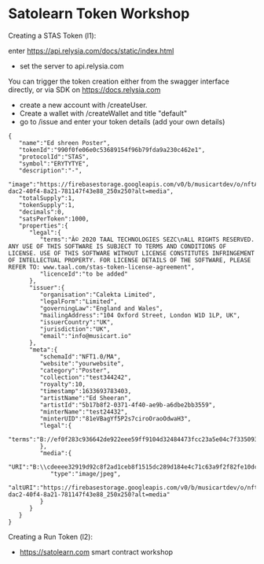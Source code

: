 # Satolearn Token Workshop

Creating a STAS Token (l1):
 
 enter https://api.relysia.com/docs/static/index.html
 
 - set the server to api.relysia.com
 
 You can trigger the token creation either from the swagger interface directly, or via SDK on https://docs.relysia.com
 
 - create a new account with /createUser. 
 - Create a wallet with /createWallet and title "default" 
 - go to /issue and enter your token details (add your own details)

```
{
   "name":"Ed shreen Poster",
   "tokenId":"990f0fe06e0c53689154f96b79fda9a230c462e1",
   "protocolId":"STAS",
   "symbol":"ERYTYTYE",
   "description":"-",
   "image":"https://firebasestorage.googleapis.com/v0/b/musicartdev/o/nftAssets%2F344d95f6-dac2-40f4-8a21-781147f43e88_250x250?alt=media",
   "totalSupply":1,
   "tokenSupply":1,
   "decimals":0,
   "satsPerToken":1000,
   "properties":{
      "legal":{
         "terms":"Â© 2020 TAAL TECHNOLOGIES SEZC\nALL RIGHTS RESERVED. ANY USE OF THIS SOFTWARE IS SUBJECT TO TERMS AND CONDITIONS OF LICENSE. USE OF THIS SOFTWARE WITHOUT LICENSE CONSTITUTES INFRINGEMENT OF INTELLECTUAL PROPERTY. FOR LICENSE DETAILS OF THE SOFTWARE, PLEASE REFER TO: www.taal.com/stas-token-license-agreement",
         "licenceId":"to be added"
      },
      "issuer":{
         "organisation":"Calekta Limited",
         "legalForm":"Limited",
         "governingLaw":"England and Wales",
         "mailingAddress":"104 Oxford Street, London W1D 1LP, UK",
         "issuerCountry":"UK",
         "jurisdiction":"UK",
         "email":"info@musicart.io"
      },
      "meta":{
         "schemaId":"NFT1.0/MA",
         "website":"yourwebsite",
         "category":"Poster",
         "collection":"test344242",
         "royalty":10,
         "timestamp":1633693783403,
         "artistName":"Ed Sheeran",
         "artistId":"5b17b8f2-0371-4f40-ae9b-a6dbe2bb3559",
         "minterName":"test24432",
         "minterUID":"81eVBagYf5P2s7ciroOraoOdwaH3",
         "legal":{
            "terms":"B://ef0f283c936642de922eee59ff9104d32484473fcc23a5e04c7f33509344c482"
         },
         "media":{
            "URI":"B:\\cdeeee32919d92c8f2ad1ceb8f1515dc289d184e4c71c63a9f2f82fe10dc3e22",
            "type":"image/jpeg",
            "altURI":"https://firebasestorage.googleapis.com/v0/b/musicartdev/o/nftAssets%2F344d95f6-dac2-40f4-8a21-781147f43e88_250x250?alt=media"
         }
      }
   }
}
```


Creating a Run Token (l2):

- https://satolearn.com smart contract workshop


